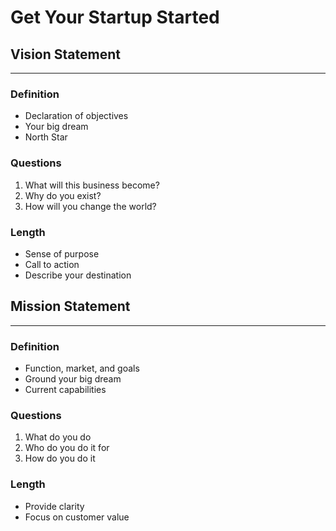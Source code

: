 # Get Your Startup Started

## Vision Statement
****
### Definition
* Declaration of objectives
* Your big dream
* North Star

### Questions
1. What will this business become?
2. Why do you exist?
3. How will you change the world?

### Length
* Sense of purpose
* Call to action
* Describe your destination

## Mission Statement
****
### Definition
* Function, market, and goals
* Ground your big dream
* Current capabilities

### Questions
1. What do you do
2. Who do you do it for
3. How do you do it

### Length
* Provide clarity
* Focus on customer value

